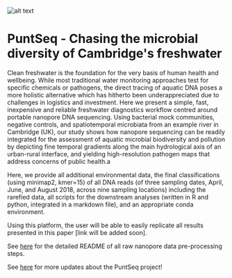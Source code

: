 ![alt text](https://github.com/d-j-k/puntseq/blob/master/figure1.png)


# PuntSeq - Chasing the microbial diversity of Cambridge's freshwater

Clean freshwater is the foundation for the very basis of human health and wellbeing. While most traditional water monitoring approaches test for specific chemicals or pathogens, the direct tracing of aquatic DNA poses a more holistic alternative which has hitherto been underappreciated due to challenges in logistics and investment. Here we present a simple, fast, inexpensive and reliable freshwater diagnostics workflow centred around portable nanopore DNA sequencing. Using  bacterial mock communities, negative controls, and spatiotemporal microbiata from an example river in Cambridge (UK), our study shows how nanopore sequencing can be readily integrated for the assessment of aquatic microbial biodiversity and pollution by depicting fine temporal gradients along the main hydrological axis of an urban-rural interface, and yielding high-resolution pathogen maps that address concerns of public health.a

Here, we provide all additional environmental data, the final classifications (using minimap2, kmer=15)  of all DNA reads (of three sampling dates, April, June, and August 2018, across nine sampling locations) including the rarefied data, all scripts for the downstream analyses (written in R and python, integrated in a markdown file), and an appropriate conda environment.

Using this platform, the user will be able to easily replicate all results presented in this paper [link will be added soon].

See [here](https://github.com/d-j-k/puntseq/tree/master/analysis) for the detailed README of all raw nanopore data pre-processing steps.

See [here](https://www.puntseq.co.uk/) for more updates about the PuntSeq project!


